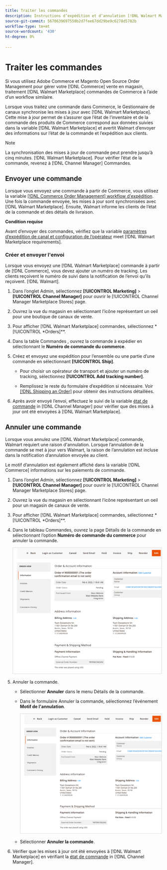 ```yaml
---
title: Traiter les commandes
description: Instructions d’expédition et d’annulation [!DNL Walmart Marketplace] commandes d’Adobe Commerce et de Magento Open Source.
source-git-commit: 5670639697550b2d7fee67dd29be9c6278d5782b
workflow-type: tm+mt
source-wordcount: '430'
ht-degree: 0%

---
```



# Traiter les commandes

Si vous utilisez Adobe Commerce et Magento Open Source Order Management pour gérer votre [!DNL Commerce] vente en magasin, traitement [!DNL Walmart Marketplace] commandes de Commerce à l’aide d’un workflow similaire.

Lorsque vous traitez une commande dans Commerce, le Gestionnaire de canaux synchronise les mises à jour avec [!DNL Walmart Marketplace]. Cette mise à jour permet de s’assurer que l’état de l’inventaire et de la commande des produits de Commerce correspond aux données suivies dans la variable [!DNL Walmart Marketplace] et avertit Walmart d’envoyer des informations sur l’état de la commande et l’expédition aux clients.

>[!NOTE]
>
> La synchronisation des mises à jour de commande peut prendre jusqu’à cinq minutes. [!DNL Walmart Marketplace]. Pour vérifier l’état de la commande, revenez à [!DNL Channel Manager] Commandes.

## Envoyer une commande

Lorsque vous envoyez une commande à partir de Commerce, vous utilisez la variable [[!DNL Commerce Order Management] workflow d&#39;expédition](https://docs.magento.com/user-guide/sales/order-ship.html). Une fois la commande envoyée, les mises à jour sont synchronisées avec [!DNL Walmart Marketplace]. Ensuite, Walmart informe les clients de l’état de la commande et des détails de livraison.

**Condition requise**

Avant d’envoyer des commandes, vérifiez que la variable [paramètres d’expédition de canal et configuration de l’opérateur](map-shipping-carriers.md) meet [!DNL Walmart Marketplace requirements].

### Créer et envoyer l&#39;envoi

Lorsque vous envoyez une [!DNL Walmart Marketplace] commande à partir de [!DNL Commerce], vous devez ajouter un numéro de tracking. Les clients reçoivent le numéro de suivi dans la notification de l’envoi qu’ils reçoivent. [!DNL Walmart].

1. Dans l’onglet Admin, sélectionnez **[!UICONTROL Marketing]** > **[!UICONTROL Channel Manager]** pour ouvrir le [!UICONTROL Channel Manager Marketplace Stores] page.

1. Ouvrez la vue du magasin en sélectionnant l’icône représentant un oeil pour une boutique de canaux de vente.

1. Pour afficher [!DNL Walmart Marketplace] commandes, sélectionnez *[!UICONTROL *Orders]**.

1. Dans la table Commandes , ouvrez la commande à expédier en sélectionnant le **Numéro de commande du commerce**.

1. Créez et envoyez une expédition pour l’ensemble ou une partie d’une commande en sélectionnant **[!UICONTROL Ship]**.

   - Pour choisir un opérateur de transport et ajouter un numéro de tracking, sélectionnez **[!UICONTROL Add tracking number]**.

   - Remplissez le reste du formulaire d’expédition si nécessaire. Voir [[!DNL Shipping an Order]](https://docs.magento.com/user-guide/sales/order-ship.html) pour obtenir des instructions détaillées.

1. Après avoir envoyé l’envoi, effectuez le suivi de la variable [état de commande](manage-orders.md#about-order-status) in [!DNL Channel Manager] pour vérifier que des mises à jour ont été envoyées à [!DNL Walmart Marketplace].

## Annuler une commande

Lorsque vous annulez une [!DNL Walmart Marketplace] commande, Walmart requiert une raison d&#39;annulation. Lorsque l’annulation de la commande se met à jour vers Walmart, la raison de l’annulation est incluse dans la notification d’annulation envoyée au client.

Le motif d’annulation est également affiché dans la variable [!DNL Commerce] informations sur les paiements de commande.

1. Dans l’onglet Admin, sélectionnez **[!UICONTROL Marketing]** > **[!UICONTROL Channel Manager]** pour ouvrir le [!UICONTROL Channel Manager Marketplace Stores] page.

1. Ouvrez la vue du magasin en sélectionnant l’icône représentant un oeil pour un magasin de canaux de vente.

1. Pour afficher [!DNL Walmart Marketplace] commandes, sélectionnez *[!UICONTROL *Orders]**.

1. Dans le tableau Commandes, ouvrez la page Détails de la commande en sélectionnant l’option **Numéro de commande du commerce** pour annuler la commande.

   ![Vue détaillée des commandes commerciales pour une commande Walmart Marketplace](assets/order-detail-with-external-order-id.png)

1. Annuler la commande.

   - Sélectionner **Annuler** dans le menu Détails de la commande.

   - Dans le formulaire Annuler la commande, sélectionnez l’événement **Motif de l&#39;annulation**.

      ![Vue détaillée des commandes commerciales pour une commande Walmart Marketplace](assets/order-detail-with-external-order-id.png)

   - Sélectionner **Annuler la commande**.

1. Vérifier que les mises à jour ont été envoyées à [!DNL Walmart Marketplace] en vérifiant la [état de commande](manage-orders.md#about-order-status) in [!DNL Channel Manager].
